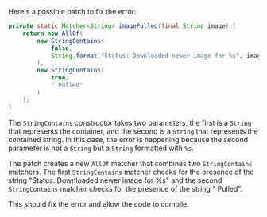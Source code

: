 Here's a possible patch to fix the error:
```java
private static Matcher<String> imagePulled(final String image) {
    return new AllOf(
        new StringContains(
            false,
            String.format("Status: Downloaded newer image for %s", image)
        ),
        new StringContains(
            true,
            " Pulled"
        )
    );
}
```
The `StringContains` constructor takes two parameters, the first is a `String` that represents the container, and the second is a `String` that represents the contained string. In this case, the error is happening because the second parameter is not a `String` but a `String` formatted with `%s`.

The patch creates a new `AllOf` matcher that combines two `StringContains` matchers. The first `StringContains` matcher checks for the presence of the string "Status: Downloaded newer image for %s" and the second `StringContains` matcher checks for the presence of the string " Pulled".

This should fix the error and allow the code to compile.